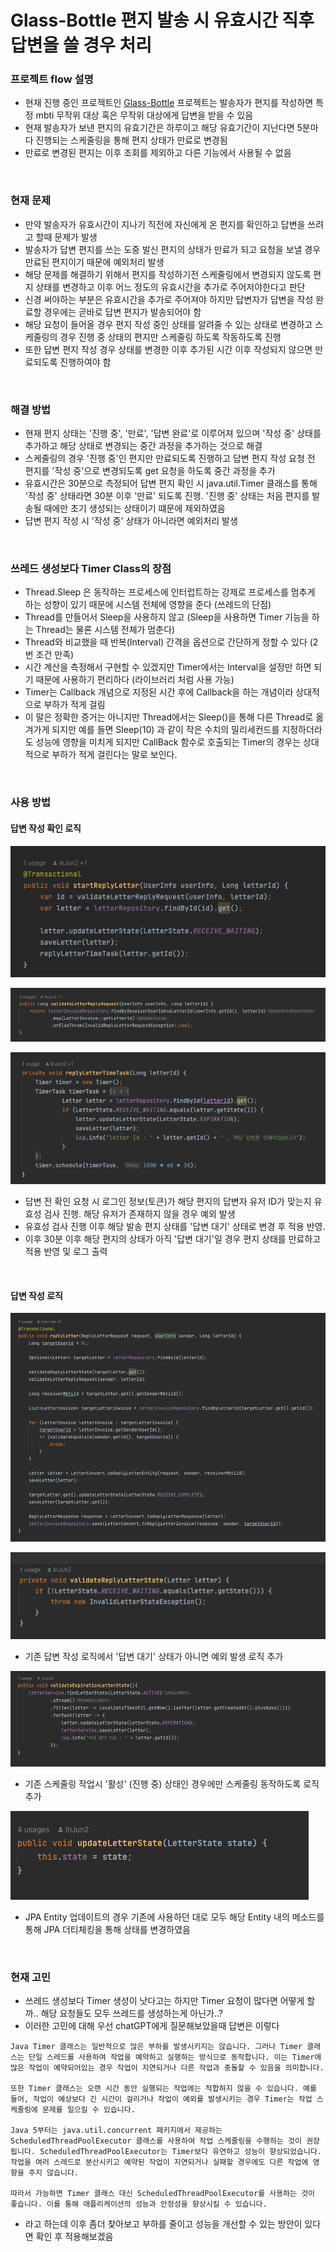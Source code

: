 # Glass-Bottle 편지 발송 시 유효시간 직후 답변을 쓸 경우 처리

### 프로젝트 flow 설명
- 현재 진행 중인 프로젝트인 [Glass-Bottle](https://github.com/selab-hs/glass-bottle) 프로젝트는 발송자가 편지를 작성하면 특정 mbti 무작위 대상 혹은 무작위 대상에게 답변을 받을 수 있음
- 현재 발송자가 보낸 편지의 유효기간은 하루이고 해당 유효기간이 지난다면 5분마다 진행되는 스케줄링을 통해 편지 상태가 만료로 변경됨
- 만료로 변경된 편지는 이후 조회를 제외하고 다른 기능에서 사용될 수 없음

<br>

### 현재 문제
- 만약 발송자가 유효시간이 지나기 직전에 자신에게 온 편지를 확인하고 답변을 쓰려고 할때 문제가 발생
- 발송자가 답변 편지를 쓰는 도중 발신 편지의 상태가 만료가 되고 요청을 보낼 경우 만료된 편지이기 때문에 예외처리 발생
- 해당 문제를 해결하기 위해서 편지를 작성하기전 스케줄링에서 변경되지 않도록 편지 상태를 변경하고 이후 어느 정도의 유효시간을 추가로 주어저야한다고 판단
- 신경 써야하는 부분은 유효시간을 추가로 주어져야 하지만 답변자가 답변을 작성 완료할 경우에는 곧바로 답변 편지가 발송되어야 함
- 해당 요청이 들어올 경우 편지 작성 중인 상태를 알려줄 수 있는 상태로 변경하고 스케줄링의 경우 진행 중 상태의 편지만 스케줄링 하도록 작동하도록 진행
- 또한 답변 편지 작성 경우 상태를 변경한 이후 추가된 시간 이후 작성되지 않으면 만료되도록 진행하여야 함

<br>

### 해결 방법
- 현재 편지 상태는 '진행 중', '만료', '답변 완료'로 이루어져 있으며 '작성 중' 상태를 추가하고 해당 상태로 변경되는 중간 과정을 추가하는 것으로 해결
- 스케줄링의 경우 '진행 중'인 편지만 만료되도록 진행하고 답변 편지 작성 요청 전 편지를 '작성 중'으로 변경되도록 get 요청을 하도록 중간 과정을 추가
- 유효시간은 30분으로 측정되어 답변 편지 확인 시 java.util.Timer 클래스를 통해 '작성 중' 상태라면 30분 이후 '만료' 되도록 진행. '진행 중' 상태는 처음 편지를 발송될 때에만 초기 생성되는 상태이기 떄문에 제외하였음
- 답변 편지 작성 시 '작성 중' 상태가 아니라면 예외처리 발생

<br>

### 쓰레드 생성보다 Timer Class의 장점
- Thread.Sleep 은 동작하는 프로세스에 인터럽트하는 강제로 프로세스를 멈추게 하는 성향이 있기 때문에 시스템 전체에 영향을 준다 (쓰레드의 단점) 
- Thread를 만들어서 Sleep을 사용하지 않고 (Sleep을 사용하면 Timer 기능을 하는 Thread는 물론 시스템 전체가 멈춘다)
- Thread와 비교했을 때 반복(Interval) 간격을 옵션으로 간단하게 정할 수 있다 (2번 조건 만족)  
- 시간 계산을 측정해서 구현할 수 있겠지만 Timer에서는 Interval을 설정만 하면 되기 때문에 사용하기 편리하다 (라이브러리 처럼 사용 가능) 
- Timer는 Callback 개념으로 지정된 시간 후에 Callback을 하는 개념이라 상대적으로 부하가 적게 걸림
- 이 말은 정확한 증거는 아니지만 Thread에서는 Sleep()을 통해 다른 Thread로 옮겨가게 되지만 예를 들면 Sleep(10) 과 같이 작은 수치의 밀리세컨드를 지정하더라도 성능에 영향을 미치게 되지만 CallBack 함수로 호출되는 Timer의 경우는 상대적으로 부하가 적게 걸린다는 말로 보인다.  

<br>

### 사용 방법

#### 답변 작성 확인 로직

![reply-letter-start1](img/reply-letter-start.png)

![reply-letter-start2](img/reply-letter-start2.png)

![reply-letter-start3](img/reply-letter-start3.png)

- 답변 전 확인 요청 시 로그인 정보(토큰)가 해당 편지의 답변자 유저 ID가 맞는지 유효성 검사 진행. 해당 유저가 존재하지 않을 경우 예외 발생
- 유효성 검사 진행 이후 해당 발송 편지 상태를 '답변 대기' 상태로 변경 후 적용 반영.
- 이후 30분 이후 해당 편지의 상태가 아직 '답변 대기'일 경우 편지 상태를 만료하고 적용 반영 및 로그 출력

<br>

#### 답변 작성 로직

![reply-letter-start4](img/reply-letter-start4.png)

![reply-letter-start5](img/reply-letter-start5.png)

- 기존 답변 작성 로직에서 '답변 대기' 상태가 아니면 예외 발생 로직 추가

![reply-letter-start6](img/reply-letter-start6.png)

- 기존 스케줄링 작업시 '활성' (진행 중) 상태인 경우에만 스케줄링 동작하도록 로직 추가

![reply-letter-start7](img/reply-letter-start7.png)

- JPA Entity 업데이트의 경우 기존에 사용하던 대로 모두 해당 Entity 내의 메소드를 통해 JPA 더티체킹을 통해 상태를 변경하였음


<br>

### 현재 고민
- 쓰레드 생성보다 Timer 생성이 낫다고는 하지만 Timer 요청이 많다면 어떻게 할까.. 해당 요청들도 모두 쓰레드를 생성하는게 아닌가..?
- 이러한 고민에 대해 우선 chatGPT에게 질문해보았을때 답변은 이렇다
```
Java Timer 클래스는 일반적으로 많은 부하를 발생시키지는 않습니다. 그러나 Timer 클래스는 단일 스레드를 사용하여 작업을 예약하고 실행하는 방식으로 동작합니다. 이는 Timer에 많은 작업이 예약되어있는 경우 작업이 지연되거나 다른 작업과 충돌할 수 있음을 의미합니다.

또한 Timer 클래스는 오랜 시간 동안 실행되는 작업에는 적합하지 않을 수 있습니다. 예를 들어, 작업이 예상보다 긴 시간이 걸리거나 작업이 예외를 발생시키는 경우 Timer는 작업 스케줄링에 문제를 일으킬 수 있습니다.

Java 5부터는 java.util.concurrent 패키지에서 제공하는 ScheduledThreadPoolExecutor 클래스를 사용하여 작업 스케줄링을 수행하는 것이 권장됩니다. ScheduledThreadPoolExecutor는 Timer보다 유연하고 성능이 향상되었습니다. 작업을 여러 스레드로 분산시키고 예약된 작업이 지연되거나 실패할 경우에도 다른 작업에 영향을 주지 않습니다.

따라서 가능하면 Timer 클래스 대신 ScheduledThreadPoolExecutor를 사용하는 것이 좋습니다. 이를 통해 애플리케이션의 성능과 안정성을 향상시킬 수 있습니다.
```
- 라고 하는데 이후 좀더 찾아보고 부하를 줄이고 성능을 개선할 수 있는 방안이 있다면 확인 후 적용해보겠음